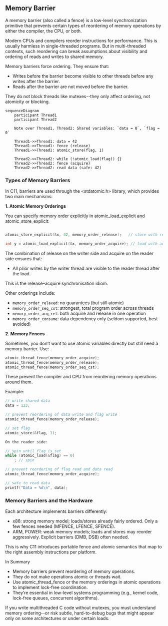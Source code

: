 
## Memory Barrier

A memory barrier (also called a fence) is a low-level synchronization primitive that
prevents certain types of reordering of memory operations by either the compiler, the
CPU, or both.

Modern CPUs and compilers reorder instructions for performance. This is usually harmless
in single-threaded programs. But in multi-threaded contexts, such reordering can break
assumptions about visibility and ordering of reads and writes to shared memory.

Memory barriers force ordering. They ensure that:
- Writes before the barrier become visible to other threads before any writes after the barrier.
- Reads after the barrier are not moved before the barrier.

They do not block threads like mutexes--they only affect ordering, not atomicity or blocking.

```mermaid
sequenceDiagram
    participant Thread1
    participant Thread2

    Note over Thread1, Thread2: Shared variables: `data = 0`, `flag = 0`

    Thread1->>Thread1: data = 42
    Thread1->>Thread1: fence (release)
    Thread1->>Thread1: atomic_store(flag, 1)

    Thread2->>Thread2: while (!atomic_load(flag)) {}
    Thread2->>Thread2: fence (acquire)
    Thread2->>Thread2: read data (safe: 42)
```



### Types of Memory Barriers

In C11, barriers are used through the <stdatomic.h> library, which provides two main mechanisms:


__1. Atomic Memory Orderings__

You can specify memory order explicitly in atomic_load_explicit and atomic_store_explicit:

```c

atomic_store_explicit(&x, 42, memory_order_release);   // store with release semantics

int y = atomic_load_explicit(&x, memory_order_acquire); // load with acquire semantics

```

The combination of release on the writer side and acquire on the reader side ensures that:
- All prior writes by the writer thread are visible to the reader thread after the load.

This is the release–acquire synchronisation idiom.

Other orderings include:
- `memory_order_relaxed`: no guarantees (but still atomic)
- `memory_order_seq_cst`: strongest, total program order across threads
- `memory_order_acq_rel`: both acquire and release in one operation
- `memory_order_consume`: data dependency only (seldom supported, best avoided)



__2. Memory Fences__

Sometimes, you don’t want to use atomic variables directly but still need a memory barrier. Use:

```c
atomic_thread_fence(memory_order_acquire);
atomic_thread_fence(memory_order_release);
atomic_thread_fence(memory_order_seq_cst);
```

These prevent the compiler and CPU from reordering memory operations around them.

Example:

```c
// write shared data
data = 123;

// prevent reordering of data write and flag write
atomic_thread_fence(memory_order_release);

// set flag
atomic_store(&flag, 1);

On the reader side:

// spin until flag is set
while (atomic_load(&flag) == 0)
    ; // spin

// prevent reordering of flag read and data read
atomic_thread_fence(memory_order_acquire);

// safe to read data
printf("Data = %d\n", data);
```


### Memory Barriers and the Hardware

Each architecture implements barriers differently:
- x86: strong memory model; loads/stores already fairly ordered.
  Only a few fences needed (MFENCE, LFENCE, SFENCE).
- ARM, POWER: weak memory models; loads and stores may reorder
  aggressively. Explicit barriers (DMB, DSB) often needed.

This is why C11 introduces portable fence and atomic semantics that
map to the right assembly instructions per platform.


In Summary
- Memory barriers prevent reordering of memory operations.
- They do not make operations atomic or threads wait.
- Use atomic_thread_fence or the memory orderings in atomic
  operations to implement lock-free coordination.
- They’re essential in low-level systems programming (e.g.,
  kernel code, lock-free queues, concurrent algorithms).

If you write multithreaded C code without mutexes, you must understand
memory ordering--or risk subtle, hard-to-debug bugs that might appear
only on some architectures or under certain loads.

